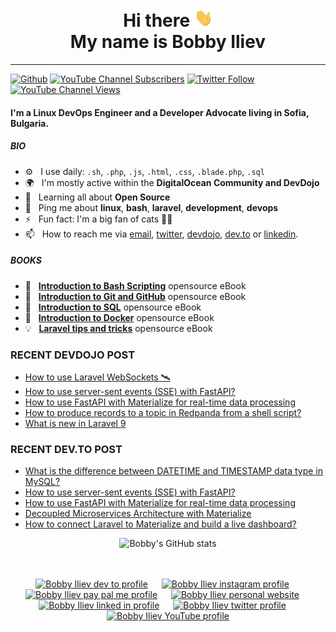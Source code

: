 <div align="center">
  <h1> Hi there <img src="https://github.com/bobbyiliev/bobbyiliev/blob/main/Hi.gif" width="30px"> <br>My name is Bobby Iliev</h1>
</div>

---

[![Github](https://img.shields.io/github/followers/bobbyiliev?label=Follow&style=social)](https://github.com/bobbyiliev)
[![YouTube Channel Subscribers](https://img.shields.io/youtube/channel/subscribers/UCQWmdHTeAO0UvaNqve9udRw?label=People%20subscribed%20to%20my%20channel&style=social)](https://www.youtube.com/channel/UCQWmdHTeAO0UvaNqve9udRw?sub_confirmation=1) 
[![Twitter Follow](https://img.shields.io/twitter/follow/bobbyiliev_?label=People%20following%20me%20on%20Twitter&style=social)](https://twitter.com/intent/follow?screen_name=bobbyiliev_) 
[![YouTube Channel Views](https://img.shields.io/youtube/channel/views/UCQWmdHTeAO0UvaNqve9udRw?label=Total%20views%20on%20my%20channel&style=social)](https://www.youtube.com/channel/UCQWmdHTeAO0UvaNqve9udRw?sub_confirmation=1)

#### I'm a Linux DevOps Engineer and a Developer Advocate living in Sofia, Bulgaria.

##### BIO

- ⚙️&nbsp;&nbsp; I use daily: `.sh`, `.php`, `.js`, `.html`, `.css`, `.blade.php`, `.sql`
- 🌍&nbsp;&nbsp; I'm mostly active within the **DigitalOcean Community and DevDojo**
- 🌱&nbsp;&nbsp; Learning all about **Open Source**
- 💬&nbsp;&nbsp; Ping me about **linux**, **bash**, **laravel**, **development**, **devops**
- ⚡️&nbsp;&nbsp; Fun fact: I'm a big fan of cats 🐱‍💻
- 📫&nbsp;&nbsp; How to reach me via [email], [twitter], [devdojo], [dev.to] or [linkedin].

##### BOOKS

- 📖&nbsp;&nbsp; **[Introduction to Bash Scripting](https://github.com/bobbyiliev/introduction-to-bash-scripting)** opensource eBook
- 📗&nbsp;&nbsp; **[Introduction to Git and GitHub](https://github.com/bobbyiliev/introduction-to-git-and-github-ebook)** opensource eBook
- 📕&nbsp;&nbsp; **[Introduction to SQL](https://github.com/bobbyiliev/introduction-to-sql)** opensource eBook
- 🐳&nbsp;&nbsp; **[Introduction to Docker](https://github.com/bobbyiliev/introduction-to-docker-ebook)** opensource eBook
- 💡&nbsp;&nbsp; **[Laravel tips and tricks](https://github.com/bobbyiliev/laravel-tips-and-tricks-ebook)** opensource eBook

### RECENT DEVDOJO POST

<!-- DEVDOJO:START -->
- [How to use Laravel WebSockets 🛰](https://devdojo.com/bobbyiliev/how-to-use-laravel-websockets)
- [How to use server-sent events &lpar;SSE&rpar; with FastAPI?](https://devdojo.com/bobbyiliev/how-to-use-server-sent-events-sse-with-fastapi)
- [How to use FastAPI with Materialize for real-time data processing](https://devdojo.com/bobbyiliev/how-to-use-fastapi-with-materialize-for-real-time-data-processing)
- [How to produce records to a topic in Redpanda from a shell script?](https://devdojo.com/bobbyiliev/how-to-produce-records-to-a-topic-in-redpanda-from-a-shell-script)
- [What is new in Laravel 9](https://devdojo.com/bobbyiliev/what-is-new-in-laravel-9)
<!-- DEVDOJO:END -->

### RECENT DEV.TO POST
<!-- BLOG-POST-LIST:START -->
- [What is the difference between DATETIME and TIMESTAMP data type in MySQL?](https://dev.to/bobbyiliev/what-is-the-difference-between-datetime-and-timestamp-data-type-in-mysql-1f5b)
- [How to use server-sent events &lpar;SSE&rpar; with FastAPI?](https://dev.to/bobbyiliev/how-to-use-server-sent-events-sse-with-fastapi-52fo)
- [How to use FastAPI with Materialize for real-time data processing](https://dev.to/bobbyiliev/how-to-use-fastapi-with-materialize-for-real-time-data-processing-3fj1)
- [Decoupled Microservices Architecture with Materialize](https://dev.to/bobbyiliev/decoupled-microservices-architecture-with-materialize-2l67)
- [How to connect Laravel to Materialize and build a live dashboard?](https://dev.to/bobbyiliev/how-to-connect-laravel-to-materialize-and-build-a-live-dashboard-513)
<!-- BLOG-POST-LIST:END -->

<div align="center">
  
![Bobby's GitHub stats](https://github-readme-stats.vercel.app/api?username=bobbyiliev&show_icons=true&theme=radical)

</div>

<p align="center">
<br><br>
<a href="https://dev.to/bobbyiliev"> 
<img src="https://d2fltix0v2e0sb.cloudfront.net/dev-badge.svg" alt="Bobby Iliev dev to profile" width="24px"/></a>
&emsp;
<a href= "https://instagram.com/bobby.iliev">
<img src="https://img.icons8.com/ios-glyphs/256/000000/instagram-new.svg" alt="Bobby Iliev instagram profile" width="28px"/></a>
&emsp;
<a href="https://www.paypal.com/paypalme/bobbyiliev">
<img src="https://img.icons8.com/ios-glyphs/256/000000/paypal.png" alt="Bobby Iliev pay pal me profile" width="28px"/></a> 
&emsp;
<a href="https://bobbyiliev.com">
<img src="https://img.icons8.com/material/256/000000/globe--v1.png" alt="Bobby Iliev personal website" width="28px"/></a>
&emsp;
<a href="https://linkedin.com/in/bobby-iliev">
<img src="https://img.icons8.com/ios-filled/256/000000/linkedin.svg" alt="Bobby Iliev linked in profile" width="26px"/></a>
&emsp;
<a href="https://twitter.com/bobbyiliev_">
<img src="https://img.icons8.com/ios-filled/256/000000/twitter.svg" alt="Bobby Iliev twitter profile" width="26px"/></a>
&emsp;
<a href="https://youtube.com/channel/UCQWmdHTeAO0UvaNqve9udRw/">
<img src="https://img.icons8.com/ios-filled/256/000000/youtube.svg" alt="Bobby Iliev YouTube profile" width="26px"/></a>
</p>

[email]: mailto:bobby@bobbyiliev.com
[twitter]: https://twitter.com/bobbyiliev_
[devdojo]: https://devdojo.com/bobbyiliev
[dev.to]: https://dev.to/bobbyiliev
[linkedin]: https://www.linkedin.com/in/bobby-iliev
[youtube]: https://youtube.com/channel/UCQWmdHTeAO0UvaNqve9udRw/
